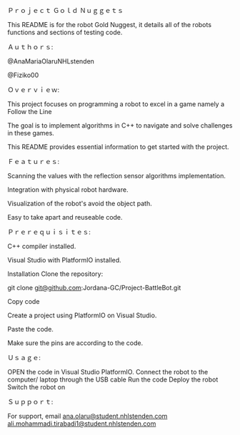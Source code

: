 
Ｐｒｏｊｅｃｔ Ｇｏｌｄ Ｎｕｇｇｅｔｓ

This README is for the robot Gold Nuggest, it details all of the robots functions and sections of testing code.

Ａｕｔｈｏｒｓ:

@AnaMariaOlaruNHLstenden

@Fiziko00

Ｏｖｅｒｖｉｅｗ:

This project focuses on programming a robot to excel in a game namely a Follow the Line

The goal is to implement algorithms in C++ to navigate and solve challenges in these games.

This README provides essential information to get started with the project.

Ｆｅａｔｕｒｅｓ:

Scanning the values with the reflection sensor algorithms implementation.

Integration with physical robot hardware.

Visualization of the robot's avoid the object path.

Easy to take apart and reuseable code.

Ｐｒｅｒｅｑｕｉｓｉｔｅｓ:

C++ compiler installed.

Visual Studio with PlatformIO installed.

Installation Clone the repository:

git clone git@github.com:Jordana-GC/Project-BattleBot.git

Copy code

Create a project using PlatformIO on Visual Studio.

Paste the code.

Make sure the pins are according to the code.

Ｕｓａｇｅ:

OPEN the code in Visual Studio PlatformIO. Connect the robot to the computer/ laptop through the USB cable
⁠Run the code
⁠Deploy the robot
⁠Switch the robot on

Ｓｕｐｐｏｒｔ:

For support, email 
ana.olaru@student.nhlstenden.com
ali.mohammadi.tirabadi1@student.nhlstenden.com
